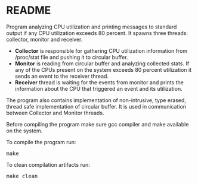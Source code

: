# README

Program analyzing CPU utilization and printing messages to standard output if any CPU utilization exceeds 80 percent.
It spawns three threads: collector, monitor and receiver.

* <b>Collector</b> is responsible for gathering CPU utilization information from /proc/stat file and pushing it to circular buffer.
* <b>Monitor</b> is reading from circular buffer and analyzing collected stats. If any of the CPUs present on the system exceeds 80 percent utilization it sends an event to the receiver thread.
* <b>Receiver</b> thread is waiting for the events from monitor and prints the information about the CPU that triggered an event and its utilization.

The program also contains implementation of non-intrusive, type erased, thread safe implementation of circular buffer. It is used in communication between Collector and Monitor threads.

Before compiling the program make sure gcc compiler and make available on the system.

To compile the program run:

<pre>make</pre>

To clean compilation artifacts run:

<pre>make clean</pre>
